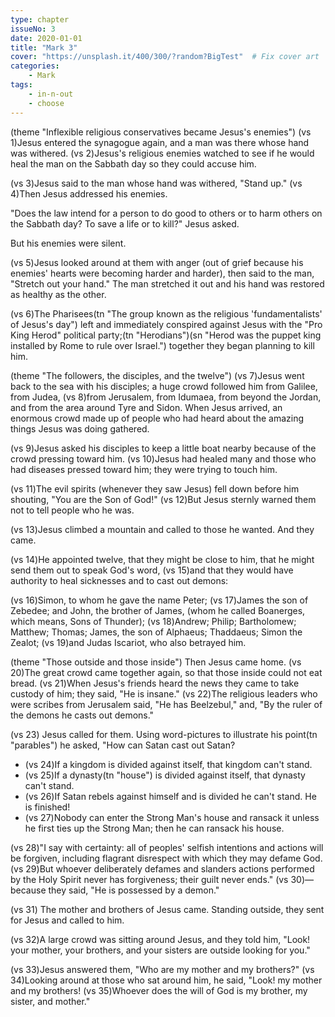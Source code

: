 ```yaml
---
type: chapter
issueNo: 3
date: 2020-01-01
title: "Mark 3"
cover: "https://unsplash.it/400/300/?random?BigTest"  # Fix cover art
categories: 
    - Mark
tags:
    - in-n-out
    - choose
---
```


(theme "Inflexible religious conservatives became Jesus's enemies")
(vs 1)Jesus entered the synagogue again, and a man was there whose hand was withered.  (vs 2)Jesus's religious enemies watched to see if he would heal the man on the Sabbath day so they could accuse him.

(vs 3)Jesus said to the man whose hand was withered, "Stand up."  (vs 4)Then Jesus addressed his enemies.

"Does the law intend for a person to do good to others or to harm others on the Sabbath day? To save a life or to kill?" Jesus asked.

But his enemies were silent.

(vs 5)Jesus looked around at them with anger (out of grief because his enemies' hearts were becoming harder and harder), then said to the man, "Stretch out your hand." The man stretched it out and his hand was restored as healthy as the other.

(vs 6)The Pharisees(tn "The group known as the religious 'fundamentalists' of Jesus's day") left and immediately conspired against Jesus with the "Pro King Herod" political party;(tn "Herodians")(sn "Herod was the puppet king installed by Rome to rule over Israel.") together they began planning to kill him.

(theme "The followers, the disciples, and the twelve")
(vs 7)Jesus went back to the sea with his disciples; a huge crowd followed him from Galilee, from Judea, (vs 8)from Jerusalem, from Idumaea, from beyond the Jordan, and from the area around Tyre and Sidon.  When Jesus arrived, an enormous crowd made up of people who had heard about the amazing things Jesus was doing gathered.

(vs 9)Jesus asked his disciples to keep a little boat nearby because of the crowd pressing toward him.  (vs 10)Jesus had healed many and those who had diseases pressed toward him; they were trying to touch him.

(vs 11)The evil spirits (whenever they saw Jesus) fell down before him shouting, "You are the Son of God!"  (vs 12)But Jesus sternly warned them not to tell people who he was.

(vs 13)Jesus climbed a mountain and called to those he wanted.  And they came.

(vs 14)He appointed twelve, that they might be close to him, that he might send them out to speak God's word, (vs 15)and that they would have authority to heal sicknesses and to cast out demons:  

(vs 16)Simon, to whom he gave the name Peter;  (vs 17)James the son of Zebedee; and John, the brother of James, (whom he called Boanerges, which means, Sons of Thunder);  (vs 18)Andrew; Philip; Bartholomew; Matthew; Thomas; James, the son of Alphaeus; Thaddaeus; Simon the Zealot;  (vs 19)and Judas Iscariot, who also betrayed him.

(theme "Those outside and those inside")
Then Jesus came home.  (vs 20)The great crowd came together again, so that those inside could not eat bread.  (vs 21)When Jesus's friends heard the news they came to take custody of him; they said, "He is insane."  (vs 22)The religious leaders who were scribes from Jerusalem said, "He has Beelzebul," and, "By the ruler of the demons he casts out demons."

(vs 23) Jesus called for them.  Using word-pictures to illustrate his point(tn "parables") he asked, "How can Satan cast out Satan? 

* (vs 24)If a kingdom is divided against itself, that kingdom can't stand.
* (vs 25)If a dynasty(tn "house") is divided against itself, that dynasty can't stand.  
* (vs 26)If Satan rebels against himself and is divided he can't stand. He is finished!
* (vs 27)Nobody can enter the Strong Man's house and ransack it unless he first ties up the Strong Man; then he can ransack his house.

(vs 28)"I say with certainty: all of peoples' selfish intentions and actions will be forgiven, including flagrant disrespect with which they may defame God.  (vs 29)But whoever deliberately defames and slanders actions performed by the Holy Spirit never has forgiveness; their guilt never ends."  (vs 30)—because they said, "He is possessed by a demon."

(vs 31) The mother and brothers of Jesus came.  Standing outside, they sent for Jesus and called to him.  

(vs 32)A large crowd was sitting around Jesus, and they told him, "Look! your mother, your brothers, and your sisters are outside looking for you."

(vs 33)Jesus answered them, "Who are my mother and my brothers?"  (vs 34)Looking around at those who sat around him, he said, "Look! my mother and my brothers!  (vs 35)Whoever does the will of God is my brother, my sister, and mother."
